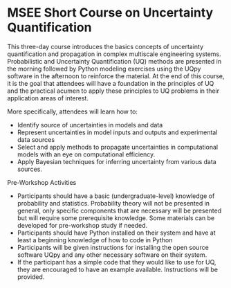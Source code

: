 # MSEE Short Course on Uncertainty Quantification


This three-day course introduces the basics concepts of uncertainty quantification and propagation in complex multiscale engineering systems. Probabilistic and Uncertainty Quantification (UQ) methods are presented in the morning followed by Python modeling exercises using the UQpy software in the afternoon to reinforce the material. At the end of this course, it is the goal that attendees will have a foundation in the principles of UQ and the practical acumen to apply these principles to UQ problems in their application areas of interest.

More specifically, attendees will learn how to:
- Identify source of uncertainties in models and data
- Represent uncertainties in model inputs and outputs and experimental data sources
- Select and apply methods to propagate uncertainties in computational models with an eye on computational efficiency.
- Apply Bayesian techniques for inferring uncertainty from various data sources.

Pre-Workshop Activities
- Participants should have a basic (undergraduate-level) knowledge of probability and statistics. Probability theory will not be presented in general, only specific components that are necessary will be presented but will require some prerequisite knowledge. Some materials can be developed for pre-workshop study if needed.
- Participants should have Python installed on their system and have at least a beginning knowledge of how to code in Python
- Participants will be given instructions for installing the open source software UQpy and any other necessary software on their system.           
- If the participant has a simple code that they would like to use for UQ, they are encouraged to have an example available. Instructions will be provided.

